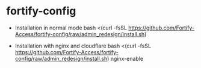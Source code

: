 # fortify-config
- Installation in normal mode
bash <(curl -fsSL https://github.com/Fortify-Access/fortify-config/raw/admin_redesign/install.sh)

- Installation with nginx and cloudflare
bash <(curl -fsSL https://github.com/Fortify-Access/fortify-config/raw/admin_redesign/install.sh) nginx-enable
